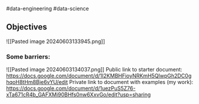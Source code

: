 #data-engineering #data-science 

## Objectives
![[Pasted image 20240603133945.png]]

### Some barriers:
![[Pasted image 20240603134037.png]]
Public link to starter document: https://docs.google.com/document/d/1I2KMBHFioyNRKmH5QlwpGh2DC0ghqoH8tHm8Bje6vYU/edit
Private link to document with examples (my work): https://docs.google.com/document/d/1uezPuS5Z76-xTa671cR4b_GAFXMi90BHfs0nw6XxvGo/edit?usp=sharing